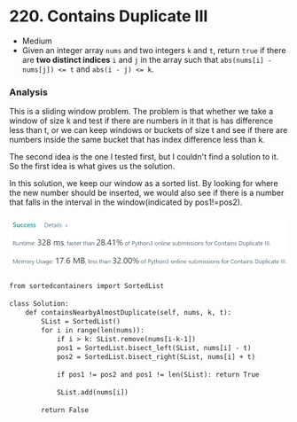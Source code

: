 # 220. Contains Duplicate III

* Medium
* Given an integer array `nums` and two integers `k` and `t`, return `true` if there are **two distinct indices** `i` and `j` in the array such that `abs(nums[i] - nums[j]) <= t` and `abs(i - j) <= k`.

### Analysis&#x20;

This is a sliding window problem. The problem is that whether we take a window of size k and test if there are numbers in it that is has difference less than t, or we can keep windows or buckets of size t and see if there are numbers inside the same bucket that has index difference less than k.&#x20;

The second idea is the one I tested first, but I couldn't find a solution to it. So the first idea is what gives us the solution.&#x20;

In this solution, we keep our window as a sorted list. By looking for where the new number should be inserted, we would also see if there is a number that falls in the interval in the window(indicated by pos1!=pos2).

![](<../.gitbook/assets/image (11).png>)

```
from sortedcontainers import SortedList

class Solution:
    def containsNearbyAlmostDuplicate(self, nums, k, t):
        SList = SortedList()
        for i in range(len(nums)):
            if i > k: SList.remove(nums[i-k-1])   
            pos1 = SortedList.bisect_left(SList, nums[i] - t)
            pos2 = SortedList.bisect_right(SList, nums[i] + t)
            
            if pos1 != pos2 and pos1 != len(SList): return True
            
            SList.add(nums[i])
        
        return False
```
